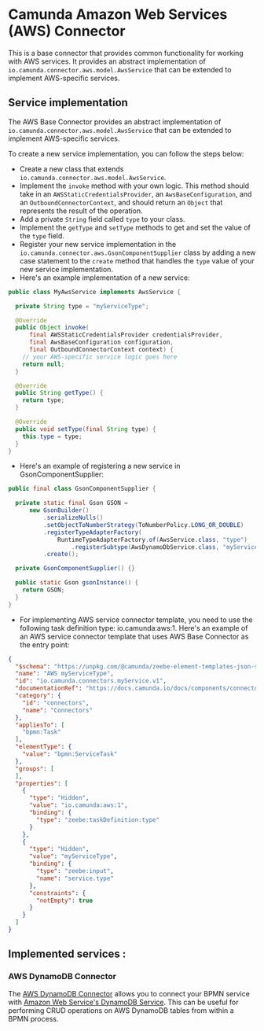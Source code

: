 #  Camunda Amazon Web Services (AWS) Connector
This is a base connector that provides common functionality for working with AWS services. It provides an abstract implementation of `io.camunda.connector.aws.model.AwsService` that can be extended to implement AWS-specific services.

## Service implementation
The AWS Base Connector provides an abstract implementation of `io.camunda.connector.aws.model.AwsService` that can be extended to implement AWS-specific services.

To create a new service implementation, you can follow the steps below:

- Create a new class that extends `io.camunda.connector.aws.model.AwsService`.
- Implement the `invoke` method with your own logic. This method should take in an `AWSStaticCredentialsProvider`, an `AwsBaseConfiguration`, and an `OutboundConnectorContext`, and should return an `Object` that represents the result of the operation.
- Add a private `String` field called `type` to your class.
- Implement the `getType` and `setType` methods to get and set the value of the `type` field.
- Register your new service implementation in the `io.camunda.connector.aws.GsonComponentSupplier` class by adding a new case statement to the `create` method that handles the `type` value of your new service implementation.
- Here's an example implementation of a new service:

```java
public class MyAwsService implements AwsService {

  private String type = "myServiceType";

  @Override
  public Object invoke(
      final AWSStaticCredentialsProvider credentialsProvider,
      final AwsBaseConfiguration configuration,
      final OutboundConnectorContext context) {
    // your AWS-specific service logic goes here
    return null;
  }

  @Override
  public String getType() {
    return type;
  }

  @Override
  public void setType(final String type) {
    this.type = type;
  }
}

```
- Here's an example of registering a new service in GsonComponentSupplier:
```java
public final class GsonComponentSupplier {

  private static final Gson GSON =
      new GsonBuilder()
          .serializeNulls()
          .setObjectToNumberStrategy(ToNumberPolicy.LONG_OR_DOUBLE)
          .registerTypeAdapterFactory(
              RuntimeTypeAdapterFactory.of(AwsService.class, "type")
                  .registerSubtype(AwsDynamoDbService.class, "myServiceType"))
          .create();

  private GsonComponentSupplier() {}

  public static Gson gsonInstance() {
    return GSON;
  }
}
```

 - For implementing AWS service connector template, you need to use the following task definition type: io.camunda:aws:1. Here's an example of an AWS service connector template that uses AWS Base Connector as the entry point:
```json
{
  "$schema": "https://unpkg.com/@camunda/zeebe-element-templates-json-schema/resources/schema.json",
  "name": "AWS myServiceType",
  "id": "io.camunda.connectors.myService.v1",
  "documentationRef": "https://docs.camunda.io/docs/components/connectors/out-of-the-box-connectors/aws-myService/",
  "category": {
    "id": "connectors",
    "name": "Connectors"
  },
  "appliesTo": [
    "bpmn:Task"
  ],
  "elementType": {
    "value": "bpmn:ServiceTask"
  },
  "groups": [
  ],
  "properties": [
    {
      "type": "Hidden",
      "value": "io.camunda:aws:1",
      "binding": {
        "type": "zeebe:taskDefinition:type"
      }
    },
    {
      "type": "Hidden",
      "value": "myServiceType",
      "binding": {
        "type": "zeebe:input",
        "name": "service.type"
      },
      "constraints": {
        "notEmpty": true
      }
    }
  ]
}
```


## Implemented services :
### AWS DynamoDB Connector
The [AWS DynamoDB Connector](https://docs.camunda.io/docs/components/connectors/out-of-the-box-connectors/aws-dynamodb/) allows you to connect your BPMN service with [Amazon Web Service's DynamoDB Service](https://aws.amazon.com/dynamodb/). This can be useful for performing CRUD operations on AWS DynamoDB tables from within a BPMN process.

